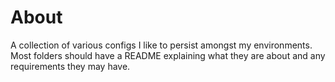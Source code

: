 # About
A collection of various configs I like to persist amongst my environments. Most folders should have a README explaining what they are about and any requirements they may have.
